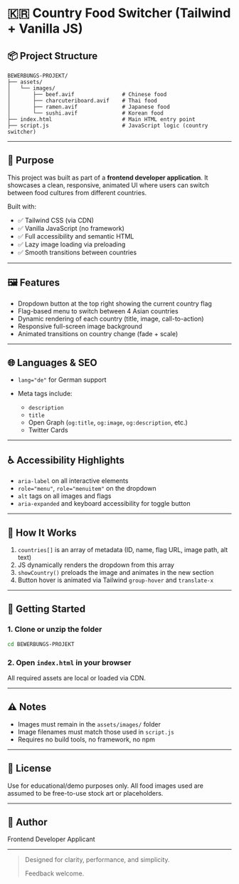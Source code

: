 # 🇰🇷 Country Food Switcher (Tailwind + Vanilla JS)

## 📦 Project Structure

```
BEWERBUNGS-PROJEKT/
├── assets/
│   └── images/
│       ├── beef.avif               # Chinese food
│       ├── charcuteriboard.avif    # Thai food
│       ├── ramen.avif              # Japanese food
│       └── sushi.avif              # Korean food
├── index.html                      # Main HTML entry point
├── script.js                       # JavaScript logic (country switcher)
```

---

## 🎯 Purpose

This project was built as part of a **frontend developer application**. It showcases a clean, responsive, animated UI where users can switch between food cultures from different countries.

Built with:

* ✅ Tailwind CSS (via CDN)
* ✅ Vanilla JavaScript (no framework)
* ✅ Full accessibility and semantic HTML
* ✅ Lazy image loading via preloading
* ✅ Smooth transitions between countries

---

## 🖼 Features

* Dropdown button at the top right showing the current country flag
* Flag-based menu to switch between 4 Asian countries
* Dynamic rendering of each country (title, image, call-to-action)
* Responsive full-screen image background
* Animated transitions on country change (fade + scale)

---

## 🌐 Languages & SEO

* `lang="de"` for German support
* Meta tags include:

  * `description`
  * `title`
  * Open Graph (`og:title`, `og:image`, `og:description`, etc.)
  * Twitter Cards

---

## ♿ Accessibility Highlights

* `aria-label` on all interactive elements
* `role="menu"`, `role="menuitem"` on the dropdown
* `alt` tags on all images and flags
* `aria-expanded` and keyboard accessibility for toggle button

---

## 🧠 How It Works

1. `countries[]` is an array of metadata (ID, name, flag URL, image path, alt text)
2. JS dynamically renders the dropdown from this array
3. `showCountry()` preloads the image and animates in the new section
4. Button hover is animated via Tailwind `group-hover` and `translate-x`

---

## 🚀 Getting Started

### 1. Clone or unzip the folder

```bash
cd BEWERBUNGS-PROJEKT
```

### 2. Open `index.html` in your browser

All required assets are local or loaded via CDN.

---

## ⚠️ Notes

* Images must remain in the `assets/images/` folder
* Image filenames must match those used in `script.js`
* Requires no build tools, no framework, no npm

---

## 📄 License

Use for educational/demo purposes only. All food images used are assumed to be free-to-use stock art or placeholders.

---

## 👤 Author

Frontend Developer Applicant

---

> Designed for clarity, performance, and simplicity.
>
> Feedback welcome.
